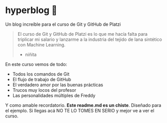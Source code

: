 # hyperblog 💚
Un blog increíble para el curso de Git y GitHub de Platzi
> El curso de Git y GitHub de Platzi es lo que me hacía falta para triplicar mi salario y lanzarme a la industria del tejido de lana sintético con Machine Learning.
>- niñita

En este curso vemos de todo:
* Todos los comandos de Git
* El flujo de trabajo de GitHub
* El verdadero amor por las buenas prácticas
* Trucos muy locos del profesor
* Las personalidades múltiples de Freddy

Y como amable recordatorio. **Este readme.md es un chiste**. Diseñado para el ejemplo. Si llegas acá NO TE LO TOMES EN SERIO y mejor ve a ver el curso.

